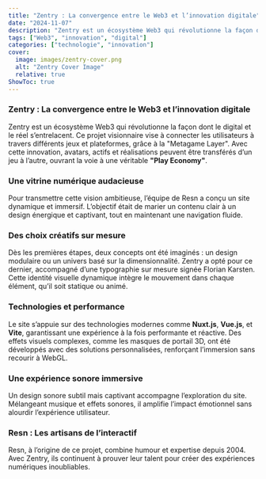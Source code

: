 ```yaml
---
title: "Zentry : La convergence entre le Web3 et l’innovation digitale"
date: "2024-11-07"
description: "Zentry est un écosystème Web3 qui révolutionne la façon dont le digital et le réel s’entrelacent."
tags: ["Web3", "innovation", "digital"]
categories: ["technologie", "innovation"]
cover:
  image: images/zentry-cover.png
  alt: "Zentry Cover Image"
  relative: true
ShowToc: true
---
```


### Zentry : La convergence entre le Web3 et l’innovation digitale

Zentry est un écosystème Web3 qui révolutionne la façon dont le digital et le réel s’entrelacent. Ce projet visionnaire vise à connecter les utilisateurs à travers différents jeux et plateformes, grâce à la "Metagame Layer". Avec cette innovation, avatars, actifs et réalisations peuvent être transférés d’un jeu à l’autre, ouvrant la voie à une véritable **"Play Economy"**.

### Une vitrine numérique audacieuse

Pour transmettre cette vision ambitieuse, l’équipe de Resn a conçu un site dynamique et immersif. L’objectif était de marier un contenu clair à un design énergique et captivant, tout en maintenant une navigation fluide.

### Des choix créatifs sur mesure

Dès les premières étapes, deux concepts ont été imaginés : un design modulaire ou un univers basé sur la dimensionnalité. Zentry a opté pour ce dernier, accompagné d’une typographie sur mesure signée Florian Karsten. Cette identité visuelle dynamique intègre le mouvement dans chaque élément, qu’il soit statique ou animé.

### Technologies et performance

Le site s’appuie sur des technologies modernes comme **Nuxt.js**, **Vue.js**, et **Vite**, garantissant une expérience à la fois performante et réactive. Des effets visuels complexes, comme les masques de portail 3D, ont été développés avec des solutions personnalisées, renforçant l’immersion sans recourir à WebGL.

### Une expérience sonore immersive

Un design sonore subtil mais captivant accompagne l’exploration du site. Mélangeant musique et effets sonores, il amplifie l’impact émotionnel sans alourdir l’expérience utilisateur.

### Resn : Les artisans de l’interactif

Resn, à l’origine de ce projet, combine humour et expertise depuis 2004. Avec Zentry, ils continuent à prouver leur talent pour créer des expériences numériques inoubliables.
